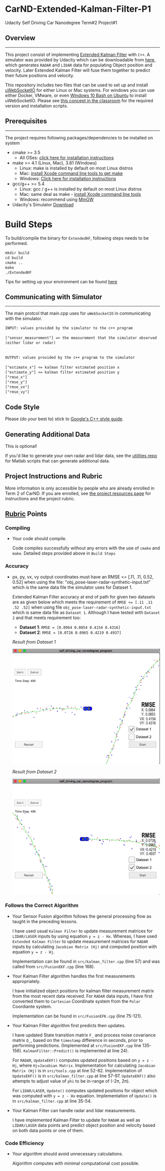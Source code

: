 # CarND-Extended-Kalman-Filter-P1

Udacity Self Driving Car Nanodegree Term#2 Project#1

## Overview
---

This project consist of implementing [Extended Kalman Filter](https://en.wikipedia.org/wiki/Extended_Kalman_filter) with `C++`. A simulator was provided by Udacity which can be downloadable from [here](https://github.com/udacity/self-driving-car-sim/releases), which generates `RADAR` and `LIDAR` data for populating Object position and velocity. Later Extended Kalman Filter will fuse them together to predict their future positions and velocity.

This repository includes two files that can be used to set up and install [uWebSocketIO](https://github.com/uWebSockets/uWebSockets) for either Linux or Mac systems. For windows you can use either Docker, VMware, or even [Windows 10 Bash on Ubuntu](https://www.howtogeek.com/249966/how-to-install-and-use-the-linux-bash-shell-on-windows-10/) to install uWebSocketIO. Please see [this concept in the classroom](https://classroom.udacity.com/nanodegrees/nd013/parts/40f38239-66b6-46ec-ae68-03afd8a601c8/modules/0949fca6-b379-42af-a919-ee50aa304e6a/lessons/f758c44c-5e40-4e01-93b5-1a82aa4e044f/concepts/16cf4a78-4fc7-49e1-8621-3450ca938b77) for the required version and installation scripts.

## Prerequisites
---

The project requires following packages/dependencies to be installed on system

* cmake >= 3.5
  * All OSes: [click here for installation instructions](https://cmake.org/install/)
* make >= 4.1 (Linux, Mac), 3.81 (Windows)
  * Linux: make is installed by default on most Linux distros
  * Mac: [install Xcode command line tools to get make](https://developer.apple.com/xcode/features/)
  * Windows: [Click here for installation instructions](http://gnuwin32.sourceforge.net/packages/make.htm)
* gcc/g++ >= 5.4
  * Linux: gcc / g++ is installed by default on most Linux distros
  * Mac: same deal as make - [install Xcode command line tools](https://developer.apple.com/xcode/features/)
  * Windows: recommend using [MinGW](http://www.mingw.org/)
* Udacity's Simulator [Download](https://github.com/udacity/self-driving-car-sim/releases)

# Build Steps

To build/compile the binary for `ExtendedKF`, following steps needs to be performed.

    mkdir build
    cd build
    cmake ..
    make
    ./ExtendedKF

Tips for setting up your environment can be found [here](https://classroom.udacity.com/nanodegrees/nd013/parts/40f38239-66b6-46ec-ae68-03afd8a601c8/modules/0949fca6-b379-42af-a919-ee50aa304e6a/lessons/f758c44c-5e40-4e01-93b5-1a82aa4e044f/concepts/23d376c7-0195-4276-bdf0-e02f1f3c665d)


## Communicating with Simulator
---

The main protcol that main.cpp uses for `uWebSocketIO` in communicating with the simulator.

    INPUT: values provided by the simulator to the c++ program

    ["sensor_measurement"] => the measurement that the simulator observed (either lidar or radar)


    OUTPUT: values provided by the c++ program to the simulator

    ["estimate_x"] <= kalman filter estimated position x
    ["estimate_y"] <= kalman filter estimated position y
    ["rmse_x"]
    ["rmse_y"]
    ["rmse_vx"]
    ["rmse_vy"]

## Code Style

Please (do your best to) stick to [Google's C++ style guide](https://google.github.io/styleguide/cppguide.html).

## Generating Additional Data

This is optional!

If you'd like to generate your own radar and lidar data, see the [utilities repo](https://github.com/udacity/CarND-Mercedes-SF-Utilities) for Matlab scripts that can generate additional data.

## Project Instructions and Rubric

More information is only accessible by people who are already enrolled in Term 2 of CarND. If you are enrolled, see [the project resources page](https://classroom.udacity.com/nanodegrees/nd013/parts/40f38239-66b6-46ec-ae68-03afd8a601c8/modules/0949fca6-b379-42af-a919-ee50aa304e6a/lessons/f758c44c-5e40-4e01-93b5-1a82aa4e044f/concepts/382ebfd6-1d55-4487-84a5-b6a5a4ba1e47) for instructions and the project rubric.


## [Rubric](https://review.udacity.com/#!/rubrics/748/view) Points

### Compiling

* Your code should compile.

  Code compiles successfully without any errors with the use of `cmake` and `make`. Detailed steps provided above in `Build Steps`

### Accuracy

* px, py, vx, vy output coordinates must have an RMSE <= [.11, .11, 0.52, 0.52] when using the file: "obj_pose-laser-radar-synthetic-input.txt" which is the same data file the simulator uses for Dataset 1.

  Extended Kalman Filter accuracy at end of path for given two datasets are as given below which meets the requirement of `RMSE <= [.11 .11 .52 .52]` when using file `obj_pose-laser-radar-synthetic-input.txt` which is same data file as `Dataset 1`. Although I have tested with `Dataset 2` and that meets requirement too:

    * **Dataset 1**: `RMSE = [0.0964 0.0854 0.4154 0.4316]`
    * **Dataset 2**: `RMSE = [0.0726 0.0965 0.4219 0.4937]`

  *Result from Dataset 1*

  ![image1](examples/ds1.png)

  *Result from Dataset 2*

  ![image2](examples/ds2.png)

### Follows the Correct Algorithm

* Your Sensor Fusion algorithm follows the general processing flow as taught in the preceding lessons.

  I have used usual `Kalman Filter` to update measurement matrices for `LIDAR/LASER` inputs by using equation `y = z - Hx`. Whereas, I have used `Extended Kalman Filter` to update measurement matrices for `RADAR` inputs by calculating `Jacobian Matrix (Hj)` and computed position with equation `y = z - Hj`.

  Implementation can be found in `src/kalman_filter.cpp` (line 57) and was called from `src/FusionEKF.cpp` (line 168).

* Your Kalman Filter algorithm handles the first measurements appropriately.

  I have initialized object positions for kalman filter measurement matrix from the most recent data received. For `RADAR` data inputs, I have first converted them to `Cartesian` Coordinate system from the `Polar` Coordiante system.

  Implementation can be found in `src/FusionEFK.cpp` (line 75-121).

* Your Kalman Filter algorithm first predicts then updates.

  I have updated State transition matrix `F_` and process noise covariance matrix `Q_`, based on the `timestamp` difference in seconds, prior to performing predictions. (Implemented at `src/FusionEKF.cpp` line 135-156). `KalmanFilter::Predict()` is implemented at line 24).

  For `RADAR`, `UpdateEKF()` computes updated positions based on `y = z - Hj`, where `Hj=Jacobian Matrix`. Implementation for calculating `Jacobian Matrix (Hj)` is in `src/tools.cpp` at line 52-82. Implementation of `UpdateEKF()` is in `src/kalman_filter.cpp` at line 57-97. `UpdateEKF()` also attempts to adjust value of `phi` to be in-range of (-2π, 2π).

  For `LIDAR/LASER`, `Update()` computes updated positions for object which was computed with `y = z - Hx` equation. Implementation of `Update()` is in `src/kalman_filter.cpp` at line 35-54.

* Your Kalman Filter can handle radar and lidar measurements.

  I have implemented Kalman Filter to update for `RADAR` as well as `LIDAR/LASER` data points and predict object position and velocity based on both data points or one of them.

### Code Efficiency

* Your algorithm should avoid unnecessary calculations.

  Algorithm computes with minimal computational cost possible.